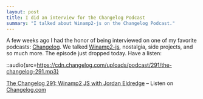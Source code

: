 ```yaml
---
layout: post
title: I did an interview for the Changelog Podcast
summary: "I talked about Winamp2-js on the Changelog Podcast."
---
```


A few weeks ago I had the honor of being interviewed on one of my favorite podcasts: [Changelog](https://changelog.com/podcast). We talked [Winamp2-js](https://webamp.org), nostalgia, side projects, and so much more. The episode just dropped today. Have a listen:

::audio{src=https://cdn.changelog.com/uploads/podcast/291/the-changelog-291.mp3}<p><a href="https://changelog.com/podcast/291">The Changelog 291: Winamp2 JS with Jordan Eldredge</a> – Listen on <a href="https://changelog.com/">Changelog.com</a></p><script async src="//cdn.changelog.com/embed.js"></script>